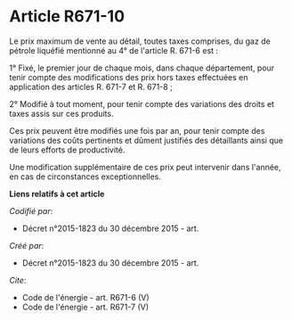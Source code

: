 # Article R671-10

Le prix maximum de vente au détail, toutes taxes comprises, du gaz de pétrole liquéfié mentionné au 4° de l'article R. 671-6
est :

1° Fixé, le premier jour de chaque mois, dans chaque département, pour tenir compte des modifications des prix hors taxes
effectuées en application des articles R. 671-7 et R. 671-8 ; 

2° Modifié à tout moment, pour tenir compte des variations des droits et taxes assis sur ces produits. 

Ces prix peuvent être modifiés une fois par an, pour tenir compte des variations des coûts pertinents et dûment justifiés des
détaillants ainsi que de leurs efforts de productivité. 

Une modification supplémentaire de ces prix peut intervenir dans l'année, en cas de circonstances exceptionnelles.

**Liens relatifs à cet article**

_Codifié par_:

  - Décret n°2015-1823 du 30 décembre 2015 - art.

_Créé par_:

  - Décret n°2015-1823 du 30 décembre 2015 - art.

_Cite_:

  - Code de l'énergie - art. R671-6 (V)
  - Code de l'énergie - art. R671-7 (V)
